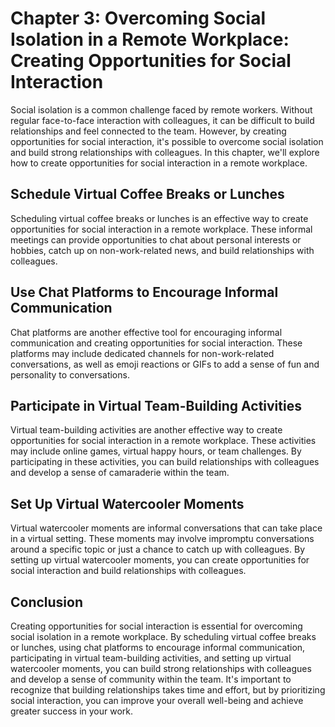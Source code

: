 Chapter 3: Overcoming Social Isolation in a Remote Workplace: Creating Opportunities for Social Interaction
===========================================================================================================

Social isolation is a common challenge faced by remote workers. Without regular face-to-face interaction with colleagues, it can be difficult to build relationships and feel connected to the team. However, by creating opportunities for social interaction, it's possible to overcome social isolation and build strong relationships with colleagues. In this chapter, we'll explore how to create opportunities for social interaction in a remote workplace.

Schedule Virtual Coffee Breaks or Lunches
-----------------------------------------

Scheduling virtual coffee breaks or lunches is an effective way to create opportunities for social interaction in a remote workplace. These informal meetings can provide opportunities to chat about personal interests or hobbies, catch up on non-work-related news, and build relationships with colleagues.

Use Chat Platforms to Encourage Informal Communication
------------------------------------------------------

Chat platforms are another effective tool for encouraging informal communication and creating opportunities for social interaction. These platforms may include dedicated channels for non-work-related conversations, as well as emoji reactions or GIFs to add a sense of fun and personality to conversations.

Participate in Virtual Team-Building Activities
-----------------------------------------------

Virtual team-building activities are another effective way to create opportunities for social interaction in a remote workplace. These activities may include online games, virtual happy hours, or team challenges. By participating in these activities, you can build relationships with colleagues and develop a sense of camaraderie within the team.

Set Up Virtual Watercooler Moments
----------------------------------

Virtual watercooler moments are informal conversations that can take place in a virtual setting. These moments may involve impromptu conversations around a specific topic or just a chance to catch up with colleagues. By setting up virtual watercooler moments, you can create opportunities for social interaction and build relationships with colleagues.

Conclusion
----------

Creating opportunities for social interaction is essential for overcoming social isolation in a remote workplace. By scheduling virtual coffee breaks or lunches, using chat platforms to encourage informal communication, participating in virtual team-building activities, and setting up virtual watercooler moments, you can build strong relationships with colleagues and develop a sense of community within the team. It's important to recognize that building relationships takes time and effort, but by prioritizing social interaction, you can improve your overall well-being and achieve greater success in your work.
